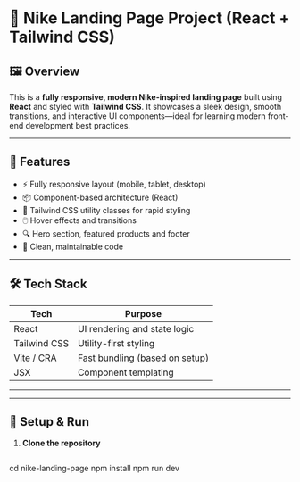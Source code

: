 # 👟 Nike Landing Page Project (React + Tailwind CSS)

## 🖼️ Overview
This is a **fully responsive, modern Nike-inspired landing page** built using **React** and styled with **Tailwind CSS**. It showcases a sleek design, smooth transitions, and interactive UI components—ideal for learning modern front-end development best practices.

---

## 🚀 Features
- ⚡ Fully responsive layout (mobile, tablet, desktop)
- 📦 Component-based architecture (React)
- 🎨 Tailwind CSS utility classes for rapid styling
- 🖱️ Hover effects and transitions
- 🔍 Hero section, featured products and footer
- 🧹 Clean, maintainable code

---

## 🛠️ Tech Stack
| Tech         | Purpose                      |
|--------------|------------------------------|
| React        | UI rendering and state logic |
| Tailwind CSS | Utility-first styling        |
| Vite / CRA   | Fast bundling (based on setup) |
| JSX          | Component templating         |

---


---

## 🔧 Setup & Run
1. **Clone the repository**
   ```bash git clone https://github.com/MOHAMED-RABEHI/Nike_page.git
cd nike-landing-page
npm install
npm run dev
